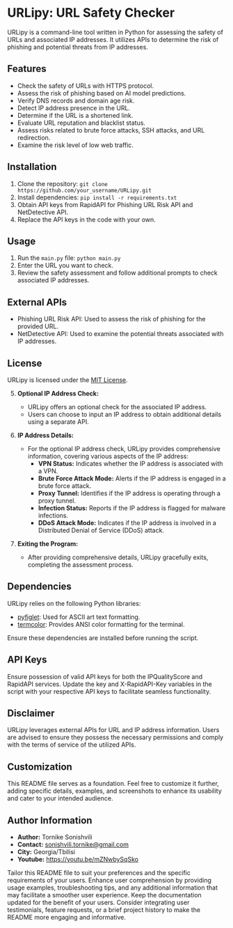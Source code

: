 # URLipy: URL Safety Checker

URLipy is a command-line tool written in Python for assessing the safety of URLs and associated IP addresses. It utilizes APIs to determine the risk of phishing and potential threats from IP addresses.

## Features
- Check the safety of URLs with HTTPS protocol.
- Assess the risk of phishing based on AI model predictions.
- Verify DNS records and domain age risk.
- Detect IP address presence in the URL.
- Determine if the URL is a shortened link.
- Evaluate URL reputation and blacklist status.
- Assess risks related to brute force attacks, SSH attacks, and URL redirection.
- Examine the risk level of low web traffic.

## Installation
1. Clone the repository: `git clone https://github.com/your_username/URLipy.git`
2. Install dependencies: `pip install -r requirements.txt`
3. Obtain API keys from RapidAPI for Phishing URL Risk API and NetDetective API.
4. Replace the API keys in the code with your own.

## Usage
1. Run the `main.py` file: `python main.py`
2. Enter the URL you want to check.
3. Review the safety assessment and follow additional prompts to check associated IP addresses.

## External APIs
- Phishing URL Risk API: Used to assess the risk of phishing for the provided URL.
- NetDetective API: Used to examine the potential threats associated with IP addresses.

## License
URLipy is licensed under the [MIT License](https://github.com/your_username/URLipy/blob/main/LICENSE).

5. **Optional IP Address Check:**
   - URLipy offers an optional check for the associated IP address.
   - Users can choose to input an IP address to obtain additional details using a separate API.

6. **IP Address Details:**
   - For the optional IP address check, URLipy provides comprehensive information, covering various aspects of the IP address:
     - **VPN Status:** Indicates whether the IP address is associated with a VPN.
     - **Brute Force Attack Mode:** Alerts if the IP address is engaged in a brute force attack.
     - **Proxy Tunnel:** Identifies if the IP address is operating through a proxy tunnel.
     - **Infection Status:** Reports if the IP address is flagged for malware infections.
     - **DDoS Attack Mode:** Indicates if the IP address is involved in a Distributed Denial of Service (DDoS) attack.

7. **Exiting the Program:**
   - After providing comprehensive details, URLipy gracefully exits, completing the assessment process.

## Dependencies

URLipy relies on the following Python libraries:

- [pyfiglet](https://pypi.org/project/pyfiglet/): Used for ASCII art text formatting.
- [termcolor](https://pypi.org/project/termcolor/): Provides ANSI color formatting for the terminal.

Ensure these dependencies are installed before running the script.

## API Keys

Ensure possession of valid API keys for both the IPQualityScore and RapidAPI services. Update the key and X-RapidAPI-Key variables in the script with your respective API keys to facilitate seamless functionality.

## Disclaimer

URLipy leverages external APIs for URL and IP address information. Users are advised to ensure they possess the necessary permissions and comply with the terms of service of the utilized APIs.

## Customization

This README file serves as a foundation. Feel free to customize it further, adding specific details, examples, and screenshots to enhance its usability and cater to your intended audience.

## Author Information

- **Author:** Tornike Sonishvili
- **Contact:** sonishvili.tornike@gmail.com
- **City:** Georgia/Tbilisi
- **Youtube:** https://youtu.be/mZNwbySqSko

Tailor this README file to suit your preferences and the specific requirements of your users. Enhance user comprehension by providing usage examples, troubleshooting tips, and any additional information that may facilitate a smoother user experience. Keep the documentation updated for the benefit of your users. Consider integrating user testimonials, feature requests, or a brief project history to make the README more engaging and informative.